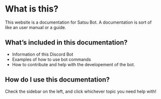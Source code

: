 # What is this?

This website is a documentation for Satsu Bot. A documentation is sort of like an user manual or a guide.

## What’s included in this documentation?

- Information of this Discord Bot
- Examples of how to use bot commands
- How to contribute and help with the developement of the bot.

## How do I use this documentation?

Check the sidebar on the left, and click whichever topic you need help with!